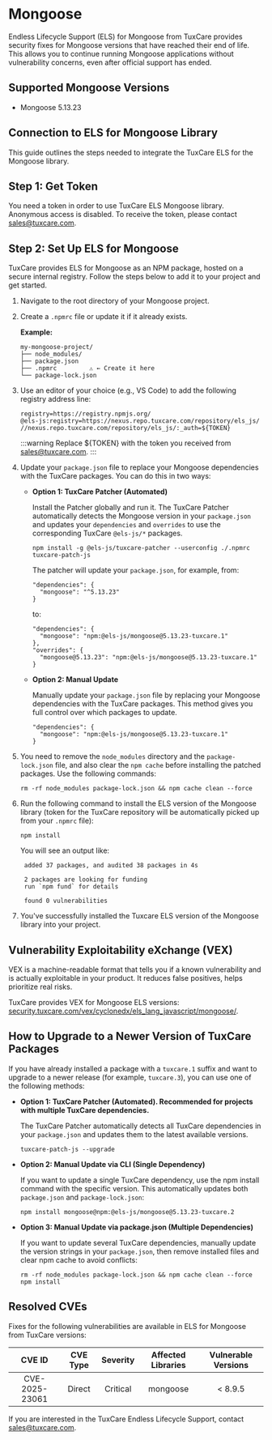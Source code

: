 # Mongoose

Endless Lifecycle Support (ELS) for Mongoose from TuxCare provides security fixes for Mongoose versions that have reached their end of life. This allows you to continue running Mongoose applications without vulnerability concerns, even after official support has ended.

## Supported Mongoose Versions

* Mongoose 5.13.23

## Connection to ELS for Mongoose Library

This guide outlines the steps needed to integrate the TuxCare ELS for the Mongoose library.

## Step 1: Get Token

You need a token in order to use TuxCare ELS Mongoose library. Anonymous access is disabled. To receive the token, please contact [sales@tuxcare.com](mailto:sales@tuxcare.com).

## Step 2: Set Up ELS for Mongoose

TuxCare provides ELS for Mongoose as an NPM package, hosted on a secure internal registry. Follow the steps below to add it to your project and get started.

1. Navigate to the root directory of your Mongoose project.
2. Create a `.npmrc` file or update it if it already exists.

   **Example:**

   ```text
   my-mongoose-project/
   ├── node_modules/
   ├── package.json
   ├── .npmrc         ⚠️ ← Create it here
   └── package-lock.json
   ```

3. Use an editor of your choice (e.g., VS Code) to add the following registry address line:

   <CodeWithCopy>

   ```text
   registry=https://registry.npmjs.org/
   @els-js:registry=https://nexus.repo.tuxcare.com/repository/els_js/
   //nexus.repo.tuxcare.com/repository/els_js/:_auth=${TOKEN}
   ```

   </CodeWithCopy>

   :::warning
   Replace ${TOKEN} with the token you received from [sales@tuxcare.com](mailto:sales@tuxcare.com).
   :::

4. Update your `package.json` file to replace your Mongoose dependencies with the TuxCare packages. You can do this in two ways:

   * **Option 1: TuxCare Patcher (Automated)**

     Install the Patcher globally and run it. The TuxCare Patcher automatically detects the Mongoose version in your `package.json` and updates your `dependencies` and `overrides` to use the corresponding TuxCare `@els-js/*` packages.

     <CodeWithCopy>

     ```text
     npm install -g @els-js/tuxcare-patcher --userconfig ./.npmrc
     tuxcare-patch-js
     ```

     </CodeWithCopy>

     The patcher will update your `package.json`, for example, from:

     ```text
     "dependencies": {
       "mongoose": "^5.13.23"
     }
     ```

     to:

     ```text
     "dependencies": {
       "mongoose": "npm:@els-js/mongoose@5.13.23-tuxcare.1"
     },
     "overrides": {
       "mongoose@5.13.23": "npm:@els-js/mongoose@5.13.23-tuxcare.1"
     }
     ```
    
   * **Option 2: Manual Update**

     Manually update your `package.json` file by replacing your Mongoose dependencies with the TuxCare packages. This method gives you full control over which packages to update.

     <CodeWithCopy>

     ```text
     "dependencies": {
       "mongoose": "npm:@els-js/mongoose@5.13.23-tuxcare.1"
     }
     ```

     </CodeWithCopy>

5. You need to remove the `node_modules` directory and the `package-lock.json` file, and also clear the `npm cache` before installing the patched packages. Use the following commands:

   <CodeWithCopy>

   ```text
   rm -rf node_modules package-lock.json && npm cache clean --force
   ```

   </CodeWithCopy>

6. Run the following command to install the ELS version of the Mongoose library (token for the TuxCare repository will be automatically picked up from your `.npmrc` file):

   <CodeWithCopy>

   ```text
   npm install
   ```

   </CodeWithCopy>

   You will see an output like:

   ```text
    added 37 packages, and audited 38 packages in 4s
    
    2 packages are looking for funding
    run `npm fund` for details
    
    found 0 vulnerabilities
   ```

7. You've successfully installed the Tuxcare ELS version of the Mongoose library into your project.

## Vulnerability Exploitability eXchange (VEX)

VEX is a machine-readable format that tells you if a known vulnerability and is actually exploitable in your product. It reduces false positives, helps prioritize real risks.

TuxCare provides VEX for Mongoose ELS versions: [security.tuxcare.com/vex/cyclonedx/els_lang_javascript/mongoose/](https://security.tuxcare.com/vex/cyclonedx/els_lang_javascript/mongoose/).

## How to Upgrade to a Newer Version of TuxCare Packages

If you have already installed a package with a `tuxcare.1` suffix and want to upgrade to a newer release (for example, `tuxcare.3`), you can use one of the following methods:

* **Option 1: TuxCare Patcher (Automated). Recommended for projects with multiple TuxCare dependencies.**

  The TuxCare Patcher automatically detects all TuxCare dependencies in your `package.json` and updates them to the latest available versions.

  <CodeWithCopy>

  ```text
  tuxcare-patch-js --upgrade
  ```

  </CodeWithCopy>

* **Option 2: Manual Update via CLI (Single Dependency)**

  If you want to update a single TuxCare dependency, use the npm install command with the specific version. This automatically updates both `package.json` and `package-lock.json`:

  <CodeWithCopy>

  ```text
  npm install mongoose@npm:@els-js/mongoose@5.13.23-tuxcare.2
  ```

  </CodeWithCopy>

* **Option 3: Manual Update via package.json (Multiple Dependencies)**

  If you want to update several TuxCare dependencies, manually update the version strings in your `package.json`, then remove installed files and clear npm cache to avoid conflicts:

  <CodeWithCopy>

  ```text
  rm -rf node_modules package-lock.json && npm cache clean --force
  npm install
  ```

  </CodeWithCopy>

## Resolved CVEs

Fixes for the following vulnerabilities are available in ELS for Mongoose from TuxCare versions:

|     CVE ID     | CVE Type | Severity | Affected Libraries |            Vulnerable Versions            |
|:--------------:| :------: |:--------:|:------------------:|:-----------------------------------------:|
| CVE-2025-23061 | Direct   | Critical |      mongoose      |          < 8.9.5          |

If you are interested in the TuxCare Endless Lifecycle Support, contact [sales@tuxcare.com](mailto:sales@tuxcare.com).
